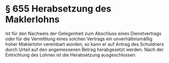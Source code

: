 # § 655 Herabsetzung des Maklerlohns
Ist für den Nachweis der Gelegenheit zum Abschluss eines Dienstvertrags oder für die Vermittlung eines solchen Vertrags ein unverhältnismäßig hoher Maklerlohn vereinbart worden, so kann er auf Antrag des Schuldners durch Urteil auf den angemessenen Betrag herabgesetzt werden. Nach der Entrichtung des Lohnes ist die Herabsetzung ausgeschlossen.